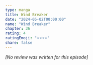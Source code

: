 ```yaml
---
type: manga
title: Wind Breaker
date: "2024-05-02T00:00:00"
name: "Wind Breaker"
chapter: 36
rating: 4
ratingEmoji: "⭐️⭐️⭐️⭐️"
share: false
---
```


_[No review was written for this episode]_
